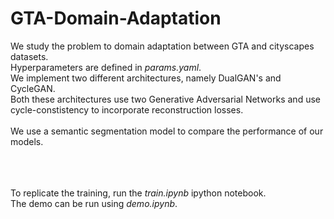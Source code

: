 # GTA-Domain-Adaptation

We study the problem to domain adaptation between GTA and cityscapes datasets. <br>
Hyperparameters are defined in *params.yaml*. <br>
We implement two different architectures, namely DualGAN's and CycleGAN. <br>
Both these architectures use two Generative Adversarial Networks and use cycle-constistency to incorporate reconstruction losses. <br><br>
We use a semantic segmentation model to compare the performance of our models. <br>

<br><br><br>
To replicate the training, run the *train.ipynb* ipython notebook. <br>
The demo can be run using *demo.ipynb*. <br>
